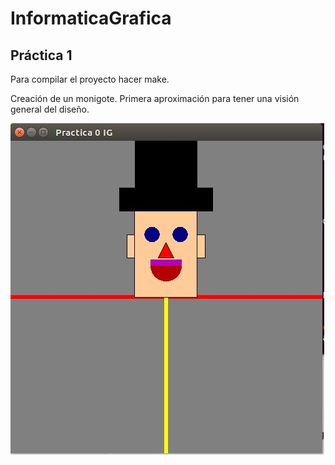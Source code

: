 # InformaticaGrafica

## Práctica 1

Para compilar el proyecto hacer make.

Creación de un monigote. Primera aproximación para tener una visión general del diseño.

![Imagen](https://github.com/layoel/InformaticaGrafica/blob/master/imagenes/p0.JPG)
